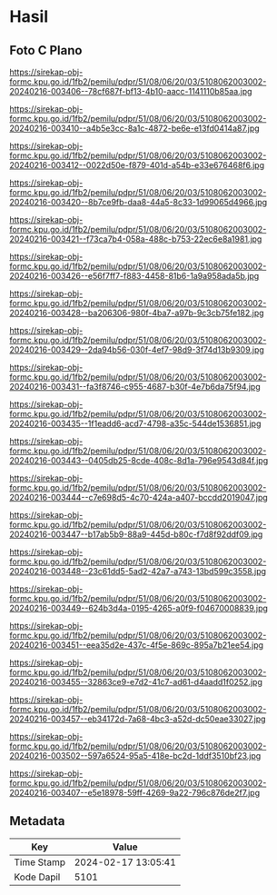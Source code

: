 # Hasil

## Foto C Plano

https://sirekap-obj-formc.kpu.go.id/1fb2/pemilu/pdpr/51/08/06/20/03/5108062003002-20240216-003406--78cf687f-bf13-4b10-aacc-1141110b85aa.jpg

https://sirekap-obj-formc.kpu.go.id/1fb2/pemilu/pdpr/51/08/06/20/03/5108062003002-20240216-003410--a4b5e3cc-8a1c-4872-be6e-e13fd0414a87.jpg

https://sirekap-obj-formc.kpu.go.id/1fb2/pemilu/pdpr/51/08/06/20/03/5108062003002-20240216-003412--0022d50e-f879-401d-a54b-e33e676468f6.jpg

https://sirekap-obj-formc.kpu.go.id/1fb2/pemilu/pdpr/51/08/06/20/03/5108062003002-20240216-003420--8b7ce9fb-daa8-44a5-8c33-1d99065d4966.jpg

https://sirekap-obj-formc.kpu.go.id/1fb2/pemilu/pdpr/51/08/06/20/03/5108062003002-20240216-003421--f73ca7b4-058a-488c-b753-22ec6e8a1981.jpg

https://sirekap-obj-formc.kpu.go.id/1fb2/pemilu/pdpr/51/08/06/20/03/5108062003002-20240216-003426--e56f7ff7-f883-4458-81b6-1a9a958ada5b.jpg

https://sirekap-obj-formc.kpu.go.id/1fb2/pemilu/pdpr/51/08/06/20/03/5108062003002-20240216-003428--ba206306-980f-4ba7-a97b-9c3cb75fe182.jpg

https://sirekap-obj-formc.kpu.go.id/1fb2/pemilu/pdpr/51/08/06/20/03/5108062003002-20240216-003429--2da94b56-030f-4ef7-98d9-3f74d13b9309.jpg

https://sirekap-obj-formc.kpu.go.id/1fb2/pemilu/pdpr/51/08/06/20/03/5108062003002-20240216-003431--fa3f8746-c955-4687-b30f-4e7b6da75f94.jpg

https://sirekap-obj-formc.kpu.go.id/1fb2/pemilu/pdpr/51/08/06/20/03/5108062003002-20240216-003435--1f1eadd6-acd7-4798-a35c-544de1536851.jpg

https://sirekap-obj-formc.kpu.go.id/1fb2/pemilu/pdpr/51/08/06/20/03/5108062003002-20240216-003443--0405db25-8cde-408c-8d1a-796e9543d84f.jpg

https://sirekap-obj-formc.kpu.go.id/1fb2/pemilu/pdpr/51/08/06/20/03/5108062003002-20240216-003444--c7e698d5-4c70-424a-a407-bccdd2019047.jpg

https://sirekap-obj-formc.kpu.go.id/1fb2/pemilu/pdpr/51/08/06/20/03/5108062003002-20240216-003447--b17ab5b9-88a9-445d-b80c-f7d8f92ddf09.jpg

https://sirekap-obj-formc.kpu.go.id/1fb2/pemilu/pdpr/51/08/06/20/03/5108062003002-20240216-003448--23c61dd5-5ad2-42a7-a743-13bd599c3558.jpg

https://sirekap-obj-formc.kpu.go.id/1fb2/pemilu/pdpr/51/08/06/20/03/5108062003002-20240216-003449--624b3d4a-0195-4265-a0f9-f04670008839.jpg

https://sirekap-obj-formc.kpu.go.id/1fb2/pemilu/pdpr/51/08/06/20/03/5108062003002-20240216-003451--eea35d2e-437c-4f5e-869c-895a7b21ee54.jpg

https://sirekap-obj-formc.kpu.go.id/1fb2/pemilu/pdpr/51/08/06/20/03/5108062003002-20240216-003455--32863ce9-e7d2-41c7-ad61-d4aadd1f0252.jpg

https://sirekap-obj-formc.kpu.go.id/1fb2/pemilu/pdpr/51/08/06/20/03/5108062003002-20240216-003457--eb34172d-7a68-4bc3-a52d-dc50eae33027.jpg

https://sirekap-obj-formc.kpu.go.id/1fb2/pemilu/pdpr/51/08/06/20/03/5108062003002-20240216-003502--597a6524-95a5-418e-bc2d-1ddf3510bf23.jpg

https://sirekap-obj-formc.kpu.go.id/1fb2/pemilu/pdpr/51/08/06/20/03/5108062003002-20240216-003407--e5e18978-59ff-4269-9a22-796c876de2f7.jpg


## Metadata

| Key        | Value               |
| ---------- | ------------------- |
| Time Stamp | 2024-02-17 13:05:41 |
| Kode Dapil | 5101                |



